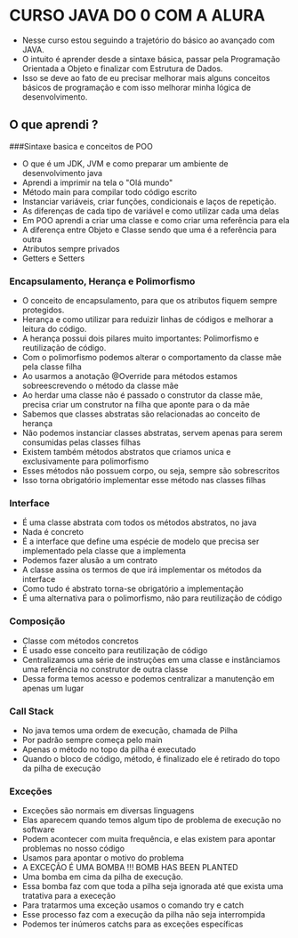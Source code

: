 # CURSO JAVA DO 0 COM A ALURA

* Nesse curso estou seguindo a trajetório do básico ao avançado com JAVA.
* O intuito é aprender desde a sintaxe básica, passar pela Programação Orientada a Objeto e finalizar com Estrutura de Dados.
* Isso se deve ao fato de eu precisar melhorar mais alguns conceitos básicos de programação e com isso melhorar minha lógica de desenvolvimento.

## O que aprendi ? 

###Sintaxe basica e conceitos de POO

* O que é um JDK, JVM e como preparar um ambiente de desenvolvimento java
* Aprendi a imprimir na tela o "Olá mundo"
* Método main para compilar todo código escrito
* Instanciar variáveis, criar funções, condicionais e laços de repetição.
* As diferenças de cada tipo de variável e como utilizar cada uma delas
* Em POO aprendi a criar uma classe e como criar uma referência para ela
* A diferença entre Objeto e Classe sendo que uma é a referência para outra
* Atributos sempre privados
* Getters e Setters

### Encapsulamento, Herança e Polimorfismo
* O conceito de encapsulamento, para que os atributos fiquem sempre protegidos.
* Herança e como utilizar para reduizir linhas de códigos e melhorar a leitura do código.
* A herança possui dois pilares muito importantes: Polimorfismo e reutilização de código.
* Com o polimorfismo podemos alterar o comportamento da classe mãe pela classe filha
* Ao usarmos a anotação @Override para métodos estamos sobreescrevendo o método da classe mãe
* Ao herdar uma classe não é passado o construtor da classe mãe, precisa criar um construtor na filha que aponte para o da mãe
* Sabemos que classes abstratas são relacionadas ao conceito de herança
* Não podemos instanciar classes abstratas, servem apenas para serem consumidas pelas classes filhas
* Existem também métodos abstratos que criamos unica e exclusivamente para polimorfismo
* Esses métodos não possuem corpo, ou seja, sempre são sobrescritos
* Isso torna obrigatório implementar esse método nas classes filhas

### Interface
* É uma classe abstrata com todos os métodos abstratos, no java
* Nada é concreto
* É a interface que define uma espécie de modelo que precisa ser implementado pela classe que a implementa
* Podemos fazer alusão a um contrato
* A classe assina os termos de que irá implementar os métodos da interface
* Como tudo é abstrato torna-se obrigatório a implementação
* É uma alternativa para o polimorfismo, não para reutilização de código

### Composição
* Classe com métodos concretos
* É usado esse conceito para reutilização de código
* Centralizamos uma série de instruções em uma classe e instânciamos uma referência no construtor de outra classe
* Dessa forma temos acesso e podemos centralizar a manutenção em apenas um lugar

### Call Stack
* No java temos uma ordem de execução, chamada de Pilha
* Por padrão sempre começa pelo main
* Apenas o método no topo da pilha é executado
* Quando o bloco de código, método, é finalizado ele é retirado do topo da pilha de execução

### Exceções
* Exceções são normais em diversas linguagens
* Elas aparecem quando temos algum tipo de problema de execução no software
* Podem acontecer com muita frequência, e elas existem para apontar problemas no nosso código
* Usamos para apontar o motivo do problema
* A EXCEÇÃO É UMA BOMBA !!! BOMB HAS BEEN PLANTED
* Uma bomba em cima da pilha de execução.
* Essa bomba faz com que toda a pilha seja ignorada até que exista uma tratativa para a execeção
* Para tratarmos uma exceção usamos o comando try e catch
* Esse processo faz com a execução da pilha não seja interrompida
* Podemos ter inúmeros catchs para as exceções específicas
 
